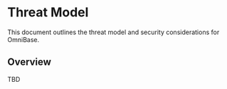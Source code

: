 # Threat Model

This document outlines the threat model and security considerations for OmniBase.

## Overview
TBD

